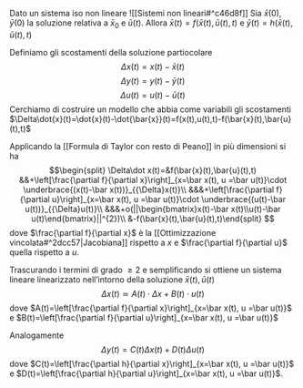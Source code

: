 Dato un sistema iso non lineare
![[Sistemi non lineari#^c46d8f]]
Sia $\bar{x}(0), \bar{y}(0)$ la soluzione relativa a $\bar x_{0}$ e $\bar{u}(t)$.
Allora $\bar{x}(t)=f(\bar{x}(t),\bar{u}(t),t)$ e $\bar{y}(t)=h(\bar{x}(t),\bar{u}(t),t)$ 

Definiamo gli scostamenti della soluzione partiocolare
$$\Delta x(t)=x(t)-\bar x(t)$$
$$\Delta y(t)=y(t)-\bar{y}(t)$$
$$\Delta u (t)=u(t)-\bar{u}(t)$$
Cerchiamo di costruire un modello che abbia come variabili gli scostamenti
$\Delta\dot{x}(t)=\dot{x}(t)-\dot{\bar{x}}(t)=f(x(t),u(t),t)-f(\bar{x}(t),\bar{u}(t),t)$

Applicando la [[Formula di Taylor con resto di Peano]] in più dimensioni si ha
$$\begin{split}
\Delta\dot x(t)=&f(\bar{x}(t),\bar{u}(t),t) 
&&+\left[\frac{\partial f}{\partial x}\right]_{x=\bar x(t), u =\bar u(t)}\cdot \underbrace{(x(t)-\bar x(t))}_{{\Delta}x(t)}\\
&&&+\left[\frac{\partial f}{\partial u}\right]_{x=\bar x(t), u =\bar u(t)}\cdot \underbrace{(u(t)-\bar u(t))}_{{\Delta}u(t)}\\
&&&+o(||\begin{bmatrix}x(t)-\bar x(t)\\u(t)-\bar u(t)\end{bmatrix}||^{2})\\
&-f(\bar{x}(t),\bar{u}(t),t)\end{split}
$$
dove $\frac{\partial f}{\partial x}$ è la [[Ottimizzazione vincolata#^2dcc57|Jacobiana]] rispetto a $x$ e $\frac{\partial f}{\partial u}$ quella rispetto a $u$.

Trascurando i termini di grado $\ge 2$ e semplificando si ottiene un sistema lineare linearizzato nell’intorno della soluzione $\bar x(t),\bar u(t)$
$$\Delta x(t)\simeq A(t)\cdot \Delta x+B(t)\cdot u(t)$$
dove $A(t)=\left[\frac{\partial f}{\partial x}\right]_{x=\bar x(t), u =\bar u(t)}$ e $B(t)=\left[\frac{\partial f}{\partial u}\right]_{x=\bar x(t), u =\bar u(t)}$

Analogamente 
$$\Delta y(t)=C(t)\Delta x(t)+D(t)\Delta u(t)$$
dove $C(t)=\left[\frac{\partial h}{\partial x}\right]_{x=\bar x(t), u =\bar u(t)}$ e $D(t)=\left[\frac{\partial h}{\partial u}\right]_{x=\bar x(t), u =\bar u(t)}$.